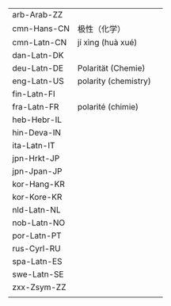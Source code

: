 | | | |
|-|-|-|
| arb-Arab-ZZ |  |  |
| cmn-Hans-CN | 极性（化学） |  |
| cmn-Latn-CN | jí xìng (huà xué) |  |
| dan-Latn-DK |  |  |
| deu-Latn-DE | Polarität (Chemie) |  |
| eng-Latn-US | polarity (chemistry) |  |
| fin-Latn-FI |  |  |
| fra-Latn-FR | polarité (chimie) |  |
| heb-Hebr-IL |  |  |
| hin-Deva-IN |  |  |
| ita-Latn-IT |  |  |
| jpn-Hrkt-JP |  |  |
| jpn-Jpan-JP |  |  |
| kor-Hang-KR |  |  |
| kor-Kore-KR |  |  |
| nld-Latn-NL |  |  |
| nob-Latn-NO |  |  |
| por-Latn-PT |  |  |
| rus-Cyrl-RU |  |  |
| spa-Latn-ES |  |  |
| swe-Latn-SE |  |  |
| zxx-Zsym-ZZ |  |  |
|  |  |  |
